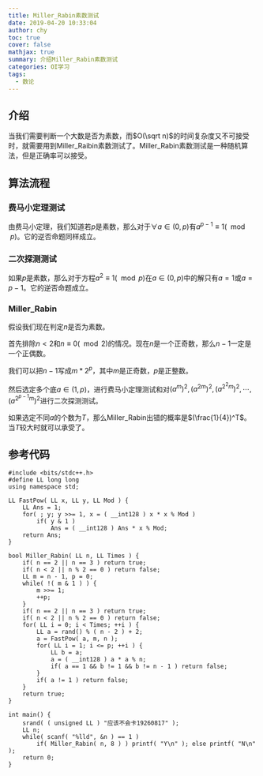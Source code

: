 ```yaml
---
title: Miller_Rabin素数测试
date: 2019-04-20 10:33:04
author: chy
toc: true
cover: false
mathjax: true
summary: 介绍Miller_Rabin素数测试
categories: OI学习
tags:
  - 数论
---
```


## 介绍

当我们需要判断一个大数是否为素数，而$O(\sqrt n)$的时间复杂度又不可接受时，就需要用到Miller\_Raibin素数测试了。Miller\_Rabin素数测试是一种随机算法，但是正确率可以接受。

## 算法流程

### 费马小定理测试

由费马小定理，我们知道若$p$是素数，那么对于$\forall a\in(0,p)$有$a^{p-1}\equiv 1(\mod p)$。它的逆否命题同样成立。

### 二次探测测试

如果$p$是素数，那么对于方程$a^2\equiv1 (\mod p)$在$a\in(0,p)$中的解只有$a=1$或$a=p-1$。它的逆否命题成立。

### Miller_Rabin

假设我们现在判定$n$是否为素数。

首先排除$n<2$和$n\equiv0(\mod 2)$的情况。现在$n$是一个正奇数，那么$n-1$一定是一个正偶数。

我们可以把$n-1$写成$m*2^p$，其中$m$是正奇数，$p$是正整数。

然后选定多个底$a\in (1,p)$，进行费马小定理测试和对$(a^m)^2,(a^{2m})^2,(a^{2^2m})^2,\cdots,(a^{2^{p-1}m})^2$进行二次探测测试。

如果选定不同$a$的个数为$T$，那么Miller\_Rabin出错的概率是$(\frac{1}{4})^T$。当$T$较大时就可以承受了。

## 参考代码

```
#include <bits/stdc++.h>
#define LL long long
using namespace std;

LL FastPow( LL x, LL y, LL Mod ) {
	LL Ans = 1;
	for( ; y; y >>= 1, x = ( __int128 ) x * x % Mod )
		if( y & 1 )
			Ans = ( __int128 ) Ans * x % Mod;
	return Ans;
}

bool Miller_Rabin( LL n, LL Times ) {
	if( n == 2 || n == 3 ) return true;
	if( n < 2 || n % 2 == 0 ) return false;
	LL m = n - 1, p = 0;
	while( !( m & 1 ) ) {
		m >>= 1;
		++p;
	}
	if( n == 2 || n == 3 ) return true;
	if( n < 2 || n % 2 == 0 ) return false;
	for( LL i = 0; i < Times; ++i ) {
		LL a = rand() % ( n - 2 ) + 2;
		a = FastPow( a, m, n );
		for( LL i = 1; i <= p; ++i ) {
			LL b = a;
			a = ( __int128 ) a * a % n;
			if( a == 1 && b != 1 && b != n - 1 ) return false;
		}
		if( a != 1 ) return false;
	}
	return true;
}

int main() {
	srand( ( unsigned LL ) "应该不会卡19260817" );
	LL n;
	while( scanf( "%lld", &n ) == 1 )	
		if( Miller_Rabin( n, 8 ) ) printf( "Y\n" ); else printf( "N\n" );
	return 0;
}

```

